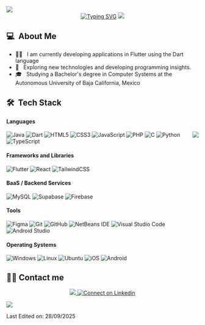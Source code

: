 <div >
  <a href="#"><img src="https://user-images.githubusercontent.com/73097560/115834477-dbab4500-a447-11eb-908a-139a6edaec5c.gif"></a>
  
  <div align=center>
    <a href="https://git.io/typing-svg"><img src="https://readme-typing-svg.herokuapp.com?font=Pixelify+Sans&size=30&letterSpacing=2px&duration=3000&pause=1000&color=00DC38&center=true&vCenter=true&width=800&lines=Hi+there+I'm+Julio+Ayala;Bachelor%E2%80%99s++Student+in+Computer+Systems;Freelancer;Problem+Solver" alt="Typing SVG" /></a>
  <a href="#"><img src="https://media1.giphy.com/media/v1.Y2lkPTc5MGI3NjExaXhkYm85N3R4dGRnaDRnYmpybDZkamE4aWxtczMxMjl1Z212Yjd2YSZlcD12MV9pbnRlcm5hbF9naWZfYnlfaWQmY3Q9Zw/8dPbkqUb2p5XTvIXLx/giphy.gif"></a>
  </div>

  ## 💻 &nbsp;About Me 
  - 👨‍💻 &nbsp; I am currently developing applications in Flutter using the Dart language
  - 🤔 &nbsp; Exploring new technologies and developing programming insights.
  - 🎓 &nbsp; Studying a Bachelor's degree in Computer Systems at the Autonomous University of Baja California, Mexico
  
  ## 🛠 &nbsp;Tech Stack
  
  #### Languages

  <img align="right" src="https://github-readme-stats.vercel.app/api/top-langs/?username=AyalaRazo&layout=compact&hide_border=true&theme=gotham&langs_count=6&v=2">

  ![Java](https://img.shields.io/badge/java-FE0803.svg?style=for-the-badge&logo=openjdk&logoColor=black)
  ![Dart](https://img.shields.io/badge/Dart-%230175C2.svg?style=for-the-badge&logo=dart&logoColor=black)
  ![HTML5](https://img.shields.io/badge/html5-%23E34F26.svg?style=for-the-badge&logo=html5&logoColor=black)
  ![CSS3](https://img.shields.io/badge/css3-%231572B6.svg?style=for-the-badge&logo=css3&logoColor=black)
  ![JavaScript](https://img.shields.io/badge/JavaScript-C0AB31.svg?style=for-the-badge&logo=javascript&logoColor=black)
  ![PHP](https://img.shields.io/badge/PHP-%23777BB4.svg?style=for-the-badge&logo=php&logoColor=black)
  ![C](https://img.shields.io/badge/c-%2300599C.svg?style=for-the-badge&logo=c&logoColor=black)
  ![Python](https://img.shields.io/badge/Python-898A2B.svg?style=for-the-badge&logo=python&logoColor=black)
  ![TypeScript](https://img.shields.io/badge/typescript-%23007ACC.svg?style=for-the-badge&logo=typescript&logoColor=black)
  
  #### Frameworks and Libraries
  
  ![Flutter](https://img.shields.io/badge/flutter-%2302569B.svg?style=for-the-badge&logo=flutter&logoColor=black)
  ![React](https://img.shields.io/badge/react-%2320232a.svg?style=for-the-badge&logo=react&logoColor=%2361DAFB)
  ![TailwindCSS](https://img.shields.io/badge/tailwindcss-%2338B2AC.svg?style=for-the-badge&logo=tailwind-css&logoColor=black)
  
  #### BaaS / Backend Services
  
  ![MySQL](https://img.shields.io/badge/mysql-4479A1.svg?style=for-the-badge&logo=mysql&logoColor=black)
  ![Supabase](https://img.shields.io/badge/Supabase-3ECF8E?style=for-the-badge&logo=supabase&logoColor=black)
  ![Firebase](https://img.shields.io/badge/firebase-FE9900?style=for-the-badge&logo=firebase&logoColor=black)
  
  #### Tools
  
  ![Figma](https://img.shields.io/badge/Figma-AD31C0.svg?style=for-the-badge&logo=figma&logoColor=black)
  ![Git](https://img.shields.io/badge/git-%23F05033.svg?style=for-the-badge&logo=git&logoColor=black)
  ![GitHub](https://img.shields.io/badge/github-%23121011.svg?style=for-the-badge&logo=github&logoColor=white)
  ![NetBeans IDE](https://img.shields.io/badge/NetBeansIDE-1B6AC6.svg?style=for-the-badge&logo=apache-netbeans-ide&logoColor=black)
  ![Visual Studio Code](https://img.shields.io/badge/Visual%20Studio%20Code-0078d7.svg?style=for-the-badge&logo=visual-studio-code&logoColor=black)
  ![Android Studio](https://img.shields.io/badge/Android%20Studio-%23000000.svg?style=for-the-badge&logo=android-studio&logoColor=3DDC84)

  #### Operating Systems

  ![Windows](https://img.shields.io/badge/Windows-1B6AC6?style=for-the-badge&logo=windows&logoColor=black) 
  ![Linux](https://img.shields.io/badge/Linux-FCC624?style=for-the-badge&logo=linux&logoColor=black)
  ![Ubuntu](https://img.shields.io/badge/Ubuntu-E95420?style=for-the-badge&logo=ubuntu&logoColor=black)
  ![iOS](https://img.shields.io/badge/iOS-31BBC0?style=for-the-badge&logo=ios&logoColor=black)
  ![Android](https://img.shields.io/badge/Android-30732F?style=for-the-badge&logo=android&logoColor=green)

  ## 🙋‍♀️ Contact me
  <p align="center">
    <a href="mailto:ayalarazojulio13@gmail.com">
      <img src="https://skillicons.dev/icons?i=gmail"/>
    </a> 
  	<a href="https://www.linkedin.com/in/julio-ayala-razo-220a27350">
        <img src="https://skillicons.dev/icons?i=linkedin" alt="Connect on Linkedin">
    </a>
  </p>

  <a href="#"><img src="https://user-images.githubusercontent.com/73097560/115834477-dbab4500-a447-11eb-908a-139a6edaec5c.gif"></a>

  Last Edited on: 28/09/2025
</div>
